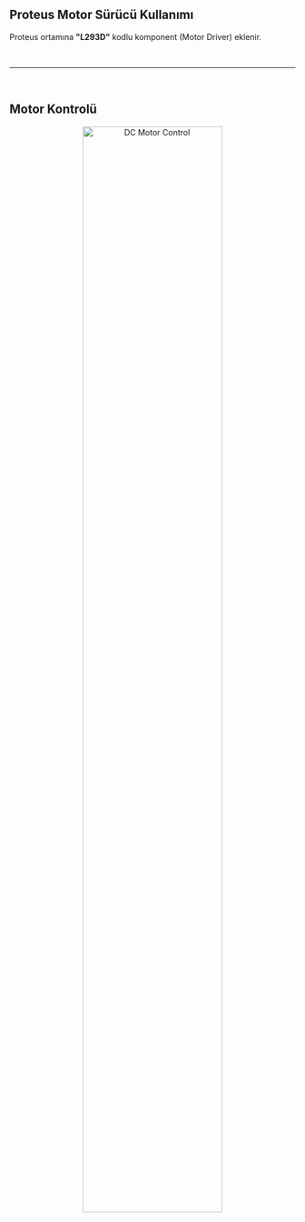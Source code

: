 ## Proteus Motor Sürücü Kullanımı 
Proteus ortamına **"L293D"** kodlu komponent (Motor Driver) eklenir.

<br />

---  
<br />

## Motor Kontrolü 
<p align="center">
  <img src="https://github.com/abdullahdangac/Proteus/blob/main/Motor_Control/DC_Motor_Control/Proteus_Sources/DC_Motor_Control.jpg" alt="DC Motor Control" width="70%" height="70%" title="DC Motor Control">
</p>